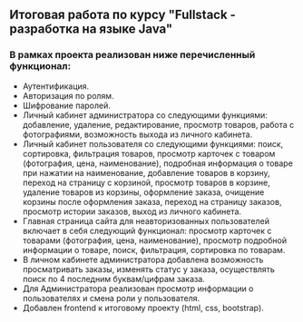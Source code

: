 ## Итоговая работа по курсу "Fullstack - разработка на языке Java"
### В рамках проекта реализован ниже перечисленный функционал: 
- Аутентификация. 
- Авторизация по ролям. 
- Шифрование паролей. 
- Личный кабинет администратора со следующими функциями: 
добавление, удаление, редактирование, просмотр товаров, работа с фотографиями, возможность выхода из личного кабинета. 
- Личный кабинет пользователя со следующими функциями: поиск, сортировка, фильтрация товаров, просмотр карточек с товаром (фотография, цена, наименование), подробная информация о товаре при нажатии на наименование, добавление товаров в корзину, переход на страницу с корзиной, просмотр товаров в корзине, удаление товаров из корзины, оформление заказа, очищение корзины после оформления заказа, переход на страницу заказов, просмотр истории заказов, выход из личного кабинета. 
- Главная страница сайта для неавторизованных пользователей включает в себя следующий функционал: просмотр карточек с товарами (фотография, цена, наименование), просмотр подробной информации о товаре, поиск, фильтрация, сортировка по товарам. 
- В личном кабинете администратора добавлена возможность просматривать заказы, изменять статус у заказа, осуществлять поиск по 4 последним буквам/цифрам заказа. 
- Для Администратора реализован просмотр информации о пользователях и смена роли у пользователя.
- Добавлен frontend к итоговому проекту (html, css, bootstrap). 

